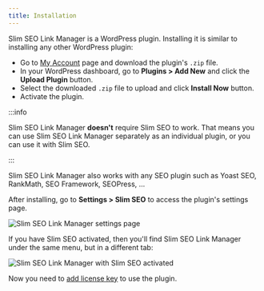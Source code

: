 ```yaml
---
title: Installation
---
```


Slim SEO Link Manager is a WordPress plugin. Installing it is similar to installing any other WordPress plugin:

- Go to [My Account](https://wpslimseo.com/my-account/) page and download the plugin's `.zip` file.
- In your WordPress dashboard, go to **Plugins > Add New** and click the **Upload Plugin** button.
- Select the downloaded `.zip` file to upload and click **Install Now** button.
- Activate the plugin.

:::info

Slim SEO Link Manager **doesn't** require Slim SEO to work. That means you can use Slim SEO Link Manager separately as an individual plugin, or you can use it with Slim SEO.

:::

Slim SEO Link Manager also works with any SEO plugin such as Yoast SEO, RankMath, SEO Framework, SEOPress, ...

After installing, go to **Settings > Slim SEO** to access the plugin's settings page.

![Slim SEO Link Manager settings page](https://i.imgur.com/7zWliJr.png)

If you have Slim SEO activated, then you'll find Slim SEO Link Manager under the same menu, but in a different tab:

![Slim SEO Link Manager with Slim SEO activated](https://i.imgur.com/SaVNjMW.png)

Now you need to [add license key](/slim-seo-link-manager/license/) to use the plugin.
